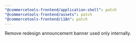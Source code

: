 ```yaml
---
"@commercetools-frontend/application-shell": patch
"@commercetools-frontend/assets": patch
"@commercetools-frontend/i18n": patch
---
```


Remove redesign announcement banner used only internally.
